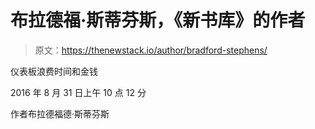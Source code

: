 # 布拉德福·斯蒂芬斯，《新书库》的作者

> 原文：<https://thenewstack.io/author/bradford-stephens/>

仪表板浪费时间和金钱

2016 年 8 月 31 日上午 10 点 12 分

作者布拉德福德·斯蒂芬斯